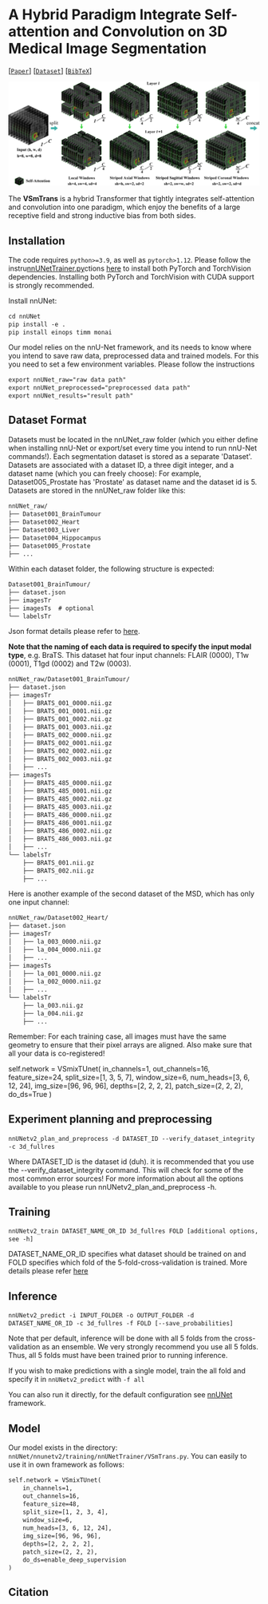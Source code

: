 # A Hybrid Paradigm Integrate Self-attention and Convolution on 3D Medical Image Segmentation

[[`Paper`](#)] [[`Dataset`](https://amos22.grand-challenge.org/)] [[`BibTeX`](#)]

![Variable-Shape design](assets/fig01.jpg?raw=true)


The **VSmTrans** is a hybrid Transformer that tightly integrates self-attention and convolution into one paradigm, which enjoy the benefits of a large receptive field and strong inductive bias from both sides.

## Installation

The code requires `python>=3.9`, as well as `pytorch>1.12`. Please follow the instru[nnUNetTrainer.py](nnUNet%2Fnnunetv2%2Ftraining%2FnnUNetTrainer%2FnnUNetTrainer.py)ctions [here](https://pytorch.org/get-started/locally/) to install both PyTorch and TorchVision dependencies. Installing both PyTorch and TorchVision with CUDA support is strongly recommended.

Install nnUNet:
```
cd nnUNet
pip install -e .
pip install einops timm monai
```

Our model relies on the nnU-Net framework, and its needs to know where you intend to save raw data, preprocessed data and trained models. For this you need to set a few environment variables. Please follow the instructions

```
export nnUNet_raw="raw data path"
export nnUNet_preprocessed="preprocessed data path"
export nnUNet_results="result path"
```

## Dataset Format
Datasets must be located in the nnUNet_raw folder (which you either define when installing nnU-Net or export/set every time you intend to run nnU-Net commands!). Each segmentation dataset is stored as a separate 'Dataset'. Datasets are associated with a dataset ID, a three digit integer, and a dataset name (which you can freely choose): For example, Dataset005_Prostate has 'Prostate' as dataset name and the dataset id is 5. Datasets are stored in the nnUNet_raw folder like this:
```
nnUNet_raw/
├── Dataset001_BrainTumour
├── Dataset002_Heart
├── Dataset003_Liver
├── Dataset004_Hippocampus
├── Dataset005_Prostate
├── ...
```
Within each dataset folder, the following structure is expected:
```
Dataset001_BrainTumour/
├── dataset.json
├── imagesTr
├── imagesTs  # optional
└── labelsTr
```
Json format details please refer to [here](https://github.com/MIC-DKFZ/nnUNet/blob/master/documentation/dataset_format.md). 

**Note that the naming of each data is required to specify the input modal type**, e.g. BraTS. This dataset hat four input channels: FLAIR (0000), T1w (0001), T1gd (0002) and T2w (0003).
```
nnUNet_raw/Dataset001_BrainTumour/
├── dataset.json
├── imagesTr
│   ├── BRATS_001_0000.nii.gz
│   ├── BRATS_001_0001.nii.gz
│   ├── BRATS_001_0002.nii.gz
│   ├── BRATS_001_0003.nii.gz
│   ├── BRATS_002_0000.nii.gz
│   ├── BRATS_002_0001.nii.gz
│   ├── BRATS_002_0002.nii.gz
│   ├── BRATS_002_0003.nii.gz
│   ├── ...
├── imagesTs
│   ├── BRATS_485_0000.nii.gz
│   ├── BRATS_485_0001.nii.gz
│   ├── BRATS_485_0002.nii.gz
│   ├── BRATS_485_0003.nii.gz
│   ├── BRATS_486_0000.nii.gz
│   ├── BRATS_486_0001.nii.gz
│   ├── BRATS_486_0002.nii.gz
│   ├── BRATS_486_0003.nii.gz
│   ├── ...
└── labelsTr
    ├── BRATS_001.nii.gz
    ├── BRATS_002.nii.gz
    ├── ...
```
Here is another example of the second dataset of the MSD, which has only one input channel:
```
nnUNet_raw/Dataset002_Heart/
├── dataset.json
├── imagesTr
│   ├── la_003_0000.nii.gz
│   ├── la_004_0000.nii.gz
│   ├── ...
├── imagesTs
│   ├── la_001_0000.nii.gz
│   ├── la_002_0000.nii.gz
│   ├── ...
└── labelsTr
    ├── la_003.nii.gz
    ├── la_004.nii.gz
    ├── ...
```
Remember: For each training case, all images must have the same geometry to ensure that their pixel arrays are aligned. Also make sure that all your data is co-registered!




self.network = VSmixTUnet(
    in_channels=1,
    out_channels=16,
    feature_size=24,
    split_size=[1, 3, 5, 7],
    window_size=6,
    num_heads=[3, 6, 12, 24],
    img_size=[96, 96, 96],
    depths=[2, 2, 2, 2],
    patch_size=(2, 2, 2),
    do_ds=True
)

## Experiment planning and preprocessing
```
nnUNetv2_plan_and_preprocess -d DATASET_ID --verify_dataset_integrity -c 3d_fullres
```
Where DATASET_ID is the dataset id (duh). it is recommended that you use the --verify_dataset_integrity command. This will check for some of the most common error sources! For more information about all the options available to you please run nnUNetv2_plan_and_preprocess -h.

## Training
```
nnUNetv2_train DATASET_NAME_OR_ID 3d_fullres FOLD [additional options, see -h]
```
DATASET_NAME_OR_ID specifies what dataset should be trained on and FOLD specifies which fold of the 5-fold-cross-validation is trained. More details please refer [here](https://github.com/MIC-DKFZ/nnUNet/blob/master/documentation/how_to_use_nnunet.md)

## Inference
```
nnUNetv2_predict -i INPUT_FOLDER -o OUTPUT_FOLDER -d DATASET_NAME_OR_ID -c 3d_fullres -f FOLD [--save_probabilities]
```

Note that per default, inference will be done with all 5 folds from the cross-validation as an ensemble. We very strongly recommend you use all 5 folds. Thus, all 5 folds must have been trained prior to running inference.

If you wish to make predictions with a single model, train the all fold and specify it in `nnUNetv2_predict` with `-f all`

You can also run it directly, for the default configuration see [nnUNet](https://github.com/MIC-DKFZ/nnUNet) framework.

## Model
Our model exists in the directory: `nnUNet/nnunetv2/training/nnUNetTrainer/VSmTrans.py`. You can easily to use it in own framework as follows:
```
self.network = VSmixTUnet(
    in_channels=1,
    out_channels=16,
    feature_size=48,
    split_size=[1, 2, 3, 4],
    window_size=6,
    num_heads=[3, 6, 12, 24],
    img_size=[96, 96, 96],
    depths=[2, 2, 2, 2],
    patch_size=(2, 2, 2),
    do_ds=enable_deep_supervision
)
```

## Citation